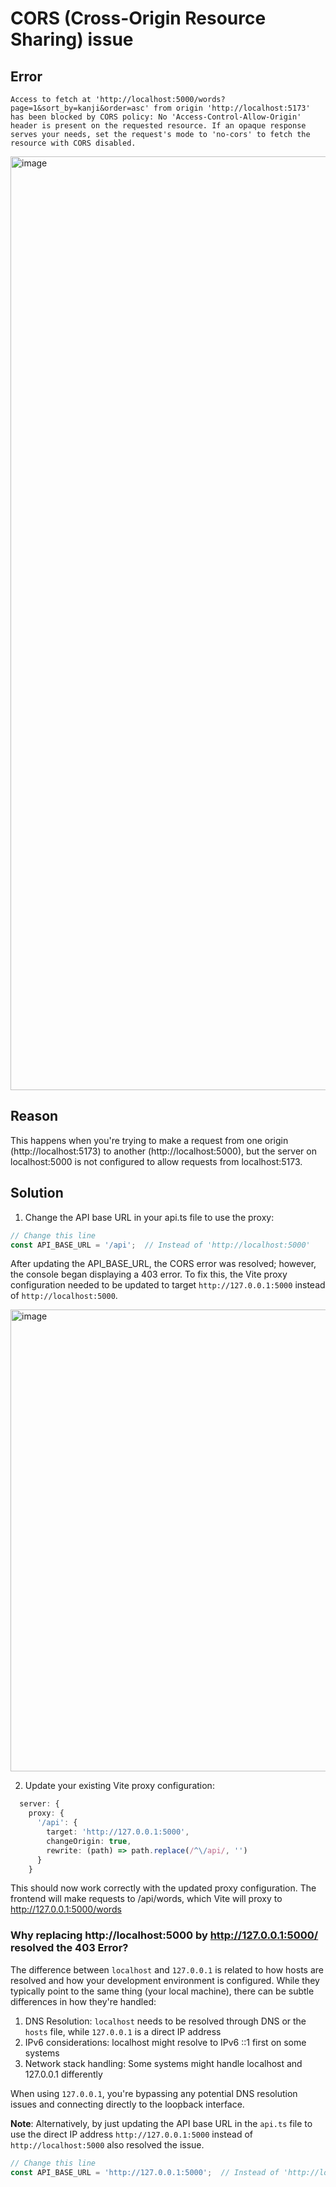 # CORS (Cross-Origin Resource Sharing) issue

## Error
```
Access to fetch at 'http://localhost:5000/words?page=1&sort_by=kanji&order=asc' from origin 'http://localhost:5173' has been blocked by CORS policy: No 'Access-Control-Allow-Origin' header is present on the requested resource. If an opaque response serves your needs, set the request's mode to 'no-cors' to fetch the resource with CORS disabled.
```
<img width="1494" alt="image" src="https://github.com/user-attachments/assets/a481881b-873a-4392-89be-b9f4e3493117" />

## Reason
This happens when you're trying to make a request from one origin (http://localhost:5173) to another (http://localhost:5000), but the server on localhost:5000 is not configured to allow requests from localhost:5173.

## Solution
1. Change the API base URL in your api.ts file to use the proxy:

```ts
// Change this line
const API_BASE_URL = '/api';  // Instead of 'http://localhost:5000'
```

After updating the API_BASE_URL, the CORS error was resolved; however, the console began displaying a 403 error. To fix this, the Vite proxy configuration needed to be updated to target `http://127.0.0.1:5000` instead of `http://localhost:5000`.

<img width="739" alt="image" src="https://github.com/user-attachments/assets/68249056-2dc8-4e8c-9c13-2a4ef3ee24ff" />

2. Update your existing Vite proxy configuration:
```ts
  server: {
    proxy: {
      '/api': {
        target: 'http://127.0.0.1:5000',
        changeOrigin: true,
        rewrite: (path) => path.replace(/^\/api/, '')
      }
    }
```
This should now work correctly with the updated proxy configuration. The frontend will make requests to /api/words, which Vite will proxy to http://127.0.0.1:5000/words

### Why replacing http://localhost:5000 by http://127.0.0.1:5000/ resolved the 403 Error?

The difference between `localhost` and `127.0.0.1` is related to how hosts are resolved and how your development environment is configured. While they typically point to the same thing (your local machine), there can be subtle differences in how they're handled:

1. DNS Resolution: `localhost` needs to be resolved through DNS or the `hosts` file, while `127.0.0.1` is a direct IP address
2. IPv6 considerations: localhost might resolve to IPv6 ::1 first on some systems
3. Network stack handling: Some systems might handle localhost and 127.0.0.1 differently

When using `127.0.0.1`, you're bypassing any potential DNS resolution issues and connecting directly to the loopback interface.

**Note**: Alternatively, by just updating the API base URL in the `api.ts` file to use the direct IP address `http://127.0.0.1:5000` instead of `http://localhost:5000` also resolved the issue. 

```ts
// Change this line
const API_BASE_URL = 'http://127.0.0.1:5000';  // Instead of 'http://localhost:5000'
```
